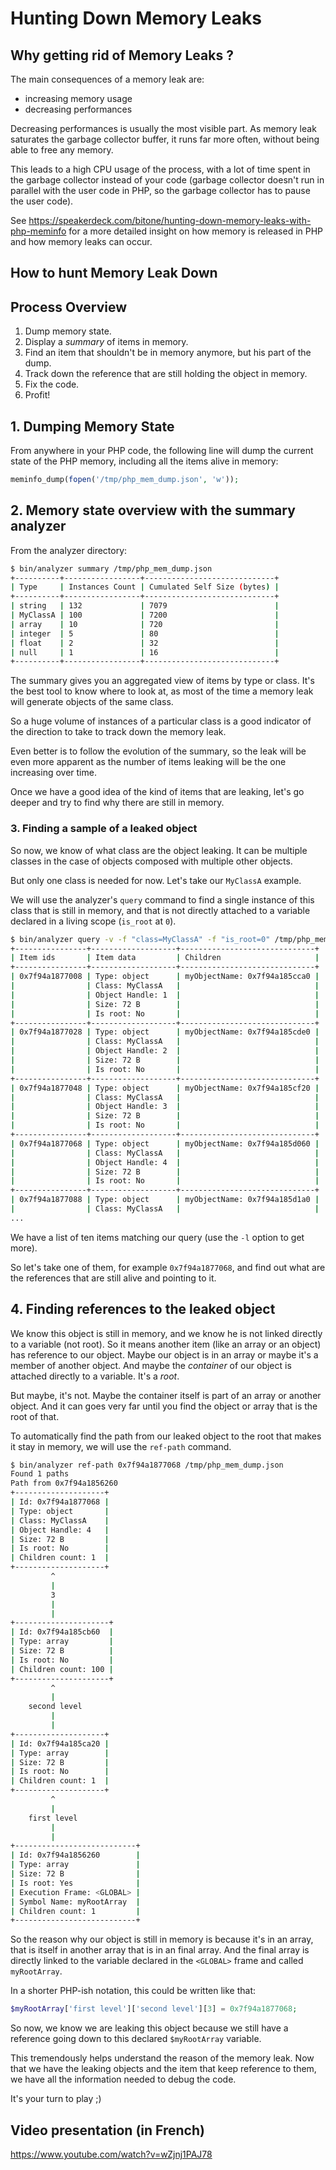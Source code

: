 Hunting Down Memory Leaks
=========================

Why getting rid of Memory Leaks ?
---------------------------------

The main consequences of a memory leak are:
 - increasing memory usage
 - decreasing performances

Decreasing performances is usually the most visible part. As memory leak
saturates the garbage collector buffer, it runs far more often, without
being able to free any memory.

This leads to a high CPU usage of the process, with a lot of time spent
in the garbage collector instead of your code (garbage collector doesn't
run in parallel with the user code in PHP, so the garbage collector has to pause the user code).

See https://speakerdeck.com/bitone/hunting-down-memory-leaks-with-php-meminfo
for a more detailed insight on how memory is released in PHP and how memory
leaks can occur.

How to hunt Memory Leak Down
----------------------------
## Process Overview
 1. Dump memory state.
 2. Display a *summary* of items in memory.
 3. Find an item that shouldn't be in memory anymore, but his part of the dump.
 4. Track down the reference that are still holding the object in memory.
 5. Fix the code.
 6. Profit!

## 1. Dumping Memory State
From anywhere in your PHP code, the following line will dump the current state
of the PHP memory, including all the items alive in memory:
```php
meminfo_dump(fopen('/tmp/php_mem_dump.json', 'w'));

```

## 2. Memory state overview with the summary analyzer
From the analyzer directory:
```bash
$ bin/analyzer summary /tmp/php_mem_dump.json
+----------+-----------------+-----------------------------+
| Type     | Instances Count | Cumulated Self Size (bytes) |
+----------+-----------------+-----------------------------+
| string   | 132             | 7079                        |
| MyClassA | 100             | 7200                        |
| array    | 10              | 720                         |
| integer  | 5               | 80                          |
| float    | 2               | 32                          |
| null     | 1               | 16                          |
+----------+-----------------+-----------------------------+
```

The summary gives you an aggregated view of items by type or class.
It's the best tool to know where to look at, as most of the time a memory
leak will generate objects of the same class.

So a huge volume of instances of a particular class is a good indicator of the
direction to take to track down the memory leak.

Even better is to follow the evolution of the summary, so the leak will be even
more apparent as the number of items leaking will be the one increasing over time.

Once we have a good idea of the kind of items that are leaking, let's go deeper
and try to find why there are still in memory.

### 3. Finding a sample of a leaked object
So now, we know of what class are the object leaking. It can be multiple classes in the case of
objects composed with multiple other objects.

But only one class is needed for now. Let's take our `MyClassA` example.

We will use the analyzer's `query` command to find a single instance of this class
that is still in memory, and that is not directly attached to a variable declared in a
living scope (`is_root` at `0`).

```bash
$ bin/analyzer query -v -f "class=MyClassA" -f "is_root=0" /tmp/php_mem_dump.json
+----------------+-------------------+------------------------------+
| Item ids       | Item data         | Children                     |
+----------------+-------------------+------------------------------+
| 0x7f94a1877008 | Type: object      | myObjectName: 0x7f94a185cca0 |
|                | Class: MyClassA   |                              |
|                | Object Handle: 1  |                              |
|                | Size: 72 B        |                              |
|                | Is root: No       |                              |
+----------------+-------------------+------------------------------+
| 0x7f94a1877028 | Type: object      | myObjectName: 0x7f94a185cde0 |
|                | Class: MyClassA   |                              |
|                | Object Handle: 2  |                              |
|                | Size: 72 B        |                              |
|                | Is root: No       |                              |
+----------------+-------------------+------------------------------+
| 0x7f94a1877048 | Type: object      | myObjectName: 0x7f94a185cf20 |
|                | Class: MyClassA   |                              |
|                | Object Handle: 3  |                              |
|                | Size: 72 B        |                              |
|                | Is root: No       |                              |
+----------------+-------------------+------------------------------+
| 0x7f94a1877068 | Type: object      | myObjectName: 0x7f94a185d060 |
|                | Class: MyClassA   |                              |
|                | Object Handle: 4  |                              |
|                | Size: 72 B        |                              |
|                | Is root: No       |                              |
+----------------+-------------------+------------------------------+
| 0x7f94a1877088 | Type: object      | myObjectName: 0x7f94a185d1a0 |
|                | Class: MyClassA   |                              |
...
```

We have a list of ten items matching our query (use the `-l` option to get more).

So let's take one of them, for example `0x7f94a1877068`, and find out what are
the references that are still alive and pointing to it.

## 4. Finding references to the leaked object

We know this object is still in memory, and we know he is not linked directly
to a variable (not root). So it means another item (like an array or an object)
has reference to our object. Maybe our object is in an array or maybe it's a member
of another object.
And maybe the *container* of our object is attached directly to a variable. It's a *root*.

But maybe, it's not. Maybe the container itself is part of an array or another object.
And it can goes very far until you find the object or array that is the root of that.

To automatically find the path from our leaked object to the root that makes it stay
in memory, we will use the `ref-path` command.

```bash
$ bin/analyzer ref-path 0x7f94a1877068 /tmp/php_mem_dump.json
Found 1 paths
Path from 0x7f94a1856260
+--------------------+
| Id: 0x7f94a1877068 |
| Type: object       |
| Class: MyClassA    |
| Object Handle: 4   |
| Size: 72 B         |
| Is root: No        |
| Children count: 1  |
+--------------------+
         ^
         |
         3
         |
         |
+---------------------+
| Id: 0x7f94a185cb60  |
| Type: array         |
| Size: 72 B          |
| Is root: No         |
| Children count: 100 |
+---------------------+
         ^
         |
    second level
         |
         |
+--------------------+
| Id: 0x7f94a185ca20 |
| Type: array        |
| Size: 72 B         |
| Is root: No        |
| Children count: 1  |
+--------------------+
         ^
         |
    first level
         |
         |
+---------------------------+
| Id: 0x7f94a1856260        |
| Type: array               |
| Size: 72 B                |
| Is root: Yes              |
| Execution Frame: <GLOBAL> |
| Symbol Name: myRootArray  |
| Children count: 1         |
+---------------------------+
```
So the reason why our object is still in memory is because it's in an array,
that is itself in another array that is in an final array. And the final array
is directly linked to the variable declared in the `<GLOBAL>` frame and called `myRootArray`.

In a shorter PHP-ish notation, this could be written like that:
```php
$myRootArray['first level']['second level'][3] = 0x7f94a1877068;
```

So now, we know we are leaking this object because we still have a reference
going down to this declared `$myRootArray` variable.

This tremendously helps understand the reason of the memory leak. Now that we
have the leaking objects and the item that keep reference to them, we have
all the information needed to debug the code.

It's your turn to play ;)

Video presentation (in French)
------------------------------
https://www.youtube.com/watch?v=wZjnj1PAJ78


